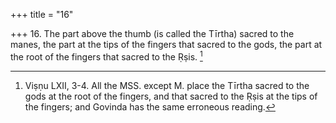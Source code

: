 +++
title = "16"

+++
16. The part above the thumb (is called the Tīrtha) sacred to the manes, the part at the tips of the fingers that sacred to the gods, the part at the root of the fingers that sacred to the Ṛṣis. [^5] 


[^5]:  Viṣṇu LXII, 3-4. All the MSS. except M. place the Tīrtha sacred to the gods at the root of the fingers, and that sacred to the Ṛṣis at the tips of the fingers; and Govinda has the same erroneous reading.
